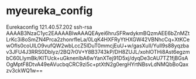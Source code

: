 # myeureka_config
Eurekaconfig
121.40.57.202 ssh-rsa AAAAB3NzaC1yc2EAAAABIwAAAQEAyei6hruSFRwdykmBQzmAEE6bZnMZtLrKc3i8oSmZN4Prca2zhonrfIeLa/0LqK4HXFRyYtHXGW42VBNhcCq+XtKCewOfIs0coUlLO9vufQW2wbLccZ5IDuT0mmcjEuU+w/gasXuII/YulI9s88yqzbav3JFU4J3RRS0Dblyz/2BQ7r0V+Y8B3743kP/DH8ZUJL/xohlOTHi8Ast6egzmbC60LIymBk/KITUck+uGknenIbA6wYanXTej91D5xj/dyqDe3cAU7TZ1fjBGsAOgMptF8DtvA49eAVucbqCRC9zi5c+ptXtN2g0ergHYrtNBsvLdNMQbBoQaxzv3ckWQ1w==
